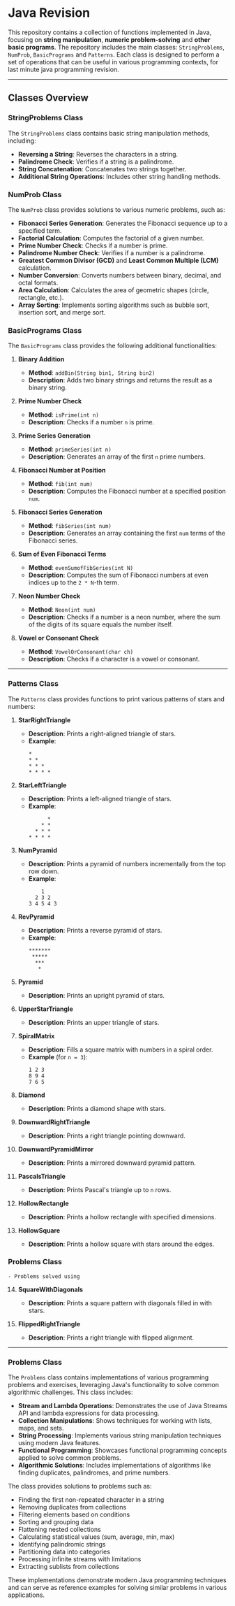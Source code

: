 # Java Revision

This repository contains a collection of  functions implemented in Java, focusing on **string manipulation**, **numeric problem-solving** and **other basic programs**. The repository includes the main classes: `StringProblems`, `NumProb`, `BasicPrograms` and `Patterns`. Each class is designed to perform a set of operations that can be useful in various programming contexts, for last minute java programming revision. 

---

## Classes Overview

### StringProblems Class

The `StringProblems` class contains basic string manipulation methods, including:
- **Reversing a String**: Reverses the characters in a string.
- **Palindrome Check**: Verifies if a string is a palindrome.
- **String Concatenation**: Concatenates two strings together.
- **Additional String Operations**: Includes other string handling methods.

### NumProb Class

The `NumProb` class provides solutions to various numeric problems, such as:
- **Fibonacci Series Generation**: Generates the Fibonacci sequence up to a specified term.
- **Factorial Calculation**: Computes the factorial of a given number.
- **Prime Number Check**: Checks if a number is prime.
- **Palindrome Number Check**: Verifies if a number is a palindrome.
- **Greatest Common Divisor (GCD)** and **Least Common Multiple (LCM)** calculation.
- **Number Conversion**: Converts numbers between binary, decimal, and octal formats.
- **Area Calculation**: Calculates the area of geometric shapes (circle, rectangle, etc.).
- **Array Sorting**: Implements sorting algorithms such as bubble sort, insertion sort, and merge sort.

### BasicPrograms Class

The `BasicPrograms` class provides the following additional functionalities:

1. **Binary Addition**
   - **Method**: `addBin(String bin1, String bin2)`
   - **Description**: Adds two binary strings and returns the result as a binary string.

2. **Prime Number Check**
   - **Method**: `isPrime(int n)`
   - **Description**: Checks if a number `n` is prime.

3. **Prime Series Generation**
   - **Method**: `primeSeries(int n)`
   - **Description**: Generates an array of the first `n` prime numbers.

4. **Fibonacci Number at Position**
   - **Method**: `fib(int num)`
   - **Description**: Computes the Fibonacci number at a specified position `num`.

5. **Fibonacci Series Generation**
   - **Method**: `fibSeries(int num)`
   - **Description**: Generates an array containing the first `num` terms of the Fibonacci series.

6. **Sum of Even Fibonacci Terms**
   - **Method**: `evenSumofFibSeries(int N)`
   - **Description**: Computes the sum of Fibonacci numbers at even indices up to the `2 * N`-th term.

7. **Neon Number Check**
   - **Method**: `Neon(int num)`
   - **Description**: Checks if a number is a neon number, where the sum of the digits of its square equals the number itself.

8. **Vowel or Consonant Check**
   - **Method**: `VowelOrConsonant(char ch)`
   - **Description**: Checks if a character is a vowel or consonant.

---
### Patterns Class

The `Patterns` class provides functions to print various patterns of stars and numbers:

1. **StarRightTriangle**
   - **Description**: Prints a right-aligned triangle of stars.
   - **Example**:
     ```
     *
     * *
     * * *
     * * * *
     ```

2. **StarLeftTriangle**
   - **Description**: Prints a left-aligned triangle of stars.
   - **Example**:
     ```
           *
         * *
       * * *
     * * * *
     ```

3. **NumPyramid**
   - **Description**: Prints a pyramid of numbers incrementally from the top row down.
   - **Example**:
     ```
         1
       2 3 2
     3 4 5 4 3
     ```

4. **RevPyramid**
   - **Description**: Prints a reverse pyramid of stars.
   - **Example**:
     ```
     *******
      *****
       ***
        *
     ```

5. **Pyramid**
   - **Description**: Prints an upright pyramid of stars.

6. **UpperStarTriangle**
   - **Description**: Prints an upper triangle of stars.

7. **SpiralMatrix**
   - **Description**: Fills a square matrix with numbers in a spiral order.
   - **Example** (for `n = 3`):
     ```
     1 2 3
     8 9 4
     7 6 5
     ```

8. **Diamond**
   - **Description**: Prints a diamond shape with stars.

9. **DownwardRightTriangle**
   - **Description**: Prints a right triangle pointing downward.

10. **DownwardPyramidMirror**
    - **Description**: Prints a mirrored downward pyramid pattern.

11. **PascalsTriangle**
    - **Description**: Prints Pascal's triangle up to `n` rows.

12. **HollowRectangle**
    - **Description**: Prints a hollow rectangle with specified dimensions.

13. **HollowSquare**
    - **Description**: Prints a hollow square with stars around the edges.
### Problems Class
    - Problems solved using  

14. **SquareWithDiagonals**
    - **Description**: Prints a square pattern with diagonals filled in with stars.

15. **FlippedRightTriangle**
    - **Description**: Prints a right triangle with flipped alignment.
---
### Problems Class

The `Problems` class contains implementations of various programming problems and exercises, leveraging Java's functionality to solve common algorithmic challenges. This class includes:

- **Stream and Lambda Operations**: Demonstrates the use of Java Streams API and lambda expressions for data processing.
- **Collection Manipulations**: Shows techniques for working with lists, maps, and sets.
- **String Processing**: Implements various string manipulation techniques using modern Java features.
- **Functional Programming**: Showcases functional programming concepts applied to solve common problems.
- **Algorithmic Solutions**: Includes implementations of algorithms like finding duplicates, palindromes, and prime numbers.

The class provides solutions to problems such as:
- Finding the first non-repeated character in a string
- Removing duplicates from collections
- Filtering elements based on conditions
- Sorting and grouping data
- Flattening nested collections
- Calculating statistical values (sum, average, min, max)
- Identifying palindromic strings
- Partitioning data into categories
- Processing infinite streams with limitations
- Extracting sublists from collections

These implementations demonstrate modern Java programming techniques and can serve as reference examples for solving similar problems in various applications.

